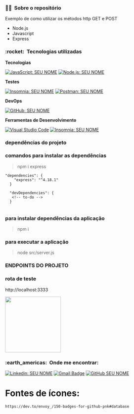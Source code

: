 <h3> 👨‍💼 &nbsp;Sobre o repositório </h3>

Exemplo de como utilizar os métodos http GET e POST

- Node.js
- Javascript
- Express

<h3> :rocket: &nbsp;Tecnologias utilizadas </h3>

**Tecnologias**

  [![JavaScript: SEU NOME](https://img.shields.io/badge/-JavaScript-333333?style=flat&logo=javascript&link=https://developer.mozilla.org/pt-BR/docs/Web/JavaScript/Guide/Introduction)](https://developer.mozilla.org/pt-BR/docs/Web/JavaScript/Guide/Introduction)
  [![Node.js: SEU NOME](https://img.shields.io/badge/-Node.js-333333?style=flat&logo=node.js&link=https://nodejs.org/en/)](https://nodejs.org/en/)

**Testes**

  [![Insomnia: SEU NOME](https://img.shields.io/badge/-Insomnia-333333?style=flat&logo=insomnia&link=https://insomnia.rest/download)](https://insomnia.rest/download)
  [![Postman: SEU NOME](https://img.shields.io/badge/-Postman-333333?style=flat&logo=postman&link=https://www.postman.com/downloads/)](https://www.postman.com/downloads)

<!-- **Banco de dados**

  [![MongoDB: SEU NOME](https://img.shields.io/badge/-MongoDB-white?style=flat&logo=mongodb&logoColor=green&link=https://account.mongodb.com/account/login)](https://account.mongodb.com/account/login) -->

**DevOps**

  [![GitHub: SEU NOME](https://img.shields.io/badge/-GitHub-333333?style=flat&logo=github&link=https://github.com/)](https://github.com/)

**Ferramentas de Desenvolvimento**

  [![Visual Studio Code](https://img.shields.io/badge/-Visual%20Studio%20Code-333333?style=flat&logo=visual-studio-code&logoColor=007ACC&link=https://code.visualstudio.com/Download)](https://code.visualstudio.com/Download)
  [![Insomnia: SEU NOME](https://img.shields.io/badge/-Insomnia-333333?style=flat&logo=insomnia&link=https://insomnia.rest/download)](https://insomnia.rest/download)
  
<h3> dependências do projeto </h3>

### comandos para instalar as dependências
> npm i express
```
"dependencies": {
    "express": "^4.18.1"
  }

  "devDependencies": {
   <!-- to-do -->
  }
  
```

### para instalar dependências da aplicação
> npm i 

### para executar a aplicação
> node src/server.js

<h3> ENDPOINTS DO PROJETO </h3>

### rota de teste
http://localhost:3333


<a href="https://github.com/artstar10">
  <img height="180em" src="https://github-readme-stats.vercel.app/api?username=artstar10&theme=dracula&show_icons=true" />
</a>

<br/>

<h3> :earth_americas: &nbsp;Onde me encontrar: </h3> 

[![Linkedin: SEU NOME](https://img.shields.io/badge/-USERNAME-blue?style=flat-square&logo=Linkedin&logoColor=white&link=https://www.linkedin.com/in/arthur-neves-de-oliveira-sistemas-de-informacao/)](https://www.linkedin.com/in/arthur-neves-de-oliveira-sistemas-de-informacao/)
[![Gmail Badge](https://img.shields.io/badge/-seuemail@email.com-006bed?style=flat-square&logo=Gmail&logoColor=white&link=mailto:SEU-EMAIL)](mailto:INSIRA-SEU-EMAIL-AQUI)
[![GitHub SEU NOME](https://img.shields.io/github/followers/artstar10?label=follow&style=social&link=https://github.com/artstar10)](https://github.com/artstar10)


# Fontes de ícones:
```
https://dev.to/envoy_/150-badges-for-github-pnk#database

```











